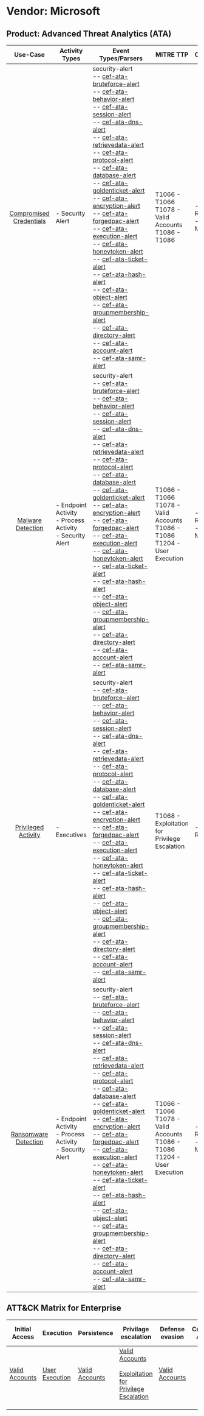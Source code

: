 Vendor: Microsoft
=================
Product: Advanced Threat Analytics (ATA)
----------------------------------------
|                                 Use-Case                                  | Activity Types                                                | Event Types/Parsers                                                                                                                                                                                                                                                                                                                                                                                                                                                                                                                                                                                                                                                                                                                                                                                                                                                                                                                                                                                                                                                                                                                                                                                                                                                                                                                                                                                                                                                                                                                                                                                                                                                                       | MITRE TTP                                                                              | Content                    |
|:-------------------------------------------------------------------------:| ------------------------------------------------------------- | ----------------------------------------------------------------------------------------------------------------------------------------------------------------------------------------------------------------------------------------------------------------------------------------------------------------------------------------------------------------------------------------------------------------------------------------------------------------------------------------------------------------------------------------------------------------------------------------------------------------------------------------------------------------------------------------------------------------------------------------------------------------------------------------------------------------------------------------------------------------------------------------------------------------------------------------------------------------------------------------------------------------------------------------------------------------------------------------------------------------------------------------------------------------------------------------------------------------------------------------------------------------------------------------------------------------------------------------------------------------------------------------------------------------------------------------------------------------------------------------------------------------------------------------------------------------------------------------------------------------------------------------------------------------------------------------- | -------------------------------------------------------------------------------------- | -------------------------- |
| [Compromised Credentials](../UseCases/usecase_compromised_credentials.md) | - Security Alert                                              |  security-alert<br> -- [cef-ata-bruteforce-alert](../Parsers/parserContent_cef-ata-bruteforce-alert.md)<br> -- [cef-ata-behavior-alert](../Parsers/parserContent_cef-ata-behavior-alert.md)<br> -- [cef-ata-session-alert](../Parsers/parserContent_cef-ata-session-alert.md)<br> -- [cef-ata-dns-alert](../Parsers/parserContent_cef-ata-dns-alert.md)<br> -- [cef-ata-retrievedata-alert](../Parsers/parserContent_cef-ata-retrievedata-alert.md)<br> -- [cef-ata-protocol-alert](../Parsers/parserContent_cef-ata-protocol-alert.md)<br> -- [cef-ata-database-alert](../Parsers/parserContent_cef-ata-database-alert.md)<br> -- [cef-ata-goldenticket-alert](../Parsers/parserContent_cef-ata-goldenticket-alert.md)<br> -- [cef-ata-encryption-alert](../Parsers/parserContent_cef-ata-encryption-alert.md)<br> -- [cef-ata-forgedpac-alert](../Parsers/parserContent_cef-ata-forgedpac-alert.md)<br> -- [cef-ata-execution-alert](../Parsers/parserContent_cef-ata-execution-alert.md)<br> -- [cef-ata-honeytoken-alert](../Parsers/parserContent_cef-ata-honeytoken-alert.md)<br> -- [cef-ata-ticket-alert](../Parsers/parserContent_cef-ata-ticket-alert.md)<br> -- [cef-ata-hash-alert](../Parsers/parserContent_cef-ata-hash-alert.md)<br> -- [cef-ata-object-alert](../Parsers/parserContent_cef-ata-object-alert.md)<br> -- [cef-ata-groupmembership-alert](../Parsers/parserContent_cef-ata-groupmembership-alert.md)<br> -- [cef-ata-directory-alert](../Parsers/parserContent_cef-ata-directory-alert.md)<br> -- [cef-ata-account-alert](../Parsers/parserContent_cef-ata-account-alert.md)<br> -- [cef-ata-samr-alert](../Parsers/parserContent_cef-ata-samr-alert.md)<br> | T1066 - T1066<br>T1078 - Valid Accounts<br>T1086 - T1086<br>                           |  - 17 Rules<br> - 4 Models |
|       [Malware Detection](../UseCases/usecase_malware_detection.md)       | - Endpoint Activity<br>- Process Activity<br>- Security Alert |  security-alert<br> -- [cef-ata-bruteforce-alert](../Parsers/parserContent_cef-ata-bruteforce-alert.md)<br> -- [cef-ata-behavior-alert](../Parsers/parserContent_cef-ata-behavior-alert.md)<br> -- [cef-ata-session-alert](../Parsers/parserContent_cef-ata-session-alert.md)<br> -- [cef-ata-dns-alert](../Parsers/parserContent_cef-ata-dns-alert.md)<br> -- [cef-ata-retrievedata-alert](../Parsers/parserContent_cef-ata-retrievedata-alert.md)<br> -- [cef-ata-protocol-alert](../Parsers/parserContent_cef-ata-protocol-alert.md)<br> -- [cef-ata-database-alert](../Parsers/parserContent_cef-ata-database-alert.md)<br> -- [cef-ata-goldenticket-alert](../Parsers/parserContent_cef-ata-goldenticket-alert.md)<br> -- [cef-ata-encryption-alert](../Parsers/parserContent_cef-ata-encryption-alert.md)<br> -- [cef-ata-forgedpac-alert](../Parsers/parserContent_cef-ata-forgedpac-alert.md)<br> -- [cef-ata-execution-alert](../Parsers/parserContent_cef-ata-execution-alert.md)<br> -- [cef-ata-honeytoken-alert](../Parsers/parserContent_cef-ata-honeytoken-alert.md)<br> -- [cef-ata-ticket-alert](../Parsers/parserContent_cef-ata-ticket-alert.md)<br> -- [cef-ata-hash-alert](../Parsers/parserContent_cef-ata-hash-alert.md)<br> -- [cef-ata-object-alert](../Parsers/parserContent_cef-ata-object-alert.md)<br> -- [cef-ata-groupmembership-alert](../Parsers/parserContent_cef-ata-groupmembership-alert.md)<br> -- [cef-ata-directory-alert](../Parsers/parserContent_cef-ata-directory-alert.md)<br> -- [cef-ata-account-alert](../Parsers/parserContent_cef-ata-account-alert.md)<br> -- [cef-ata-samr-alert](../Parsers/parserContent_cef-ata-samr-alert.md)<br> | T1066 - T1066<br>T1078 - Valid Accounts<br>T1086 - T1086<br>T1204 - User Execution<br> |  - 10 Rules<br> - 3 Models |
|     [Privileged Activity](../UseCases/usecase_privileged_activity.md)     | - Executives                                                  |  security-alert<br> -- [cef-ata-bruteforce-alert](../Parsers/parserContent_cef-ata-bruteforce-alert.md)<br> -- [cef-ata-behavior-alert](../Parsers/parserContent_cef-ata-behavior-alert.md)<br> -- [cef-ata-session-alert](../Parsers/parserContent_cef-ata-session-alert.md)<br> -- [cef-ata-dns-alert](../Parsers/parserContent_cef-ata-dns-alert.md)<br> -- [cef-ata-retrievedata-alert](../Parsers/parserContent_cef-ata-retrievedata-alert.md)<br> -- [cef-ata-protocol-alert](../Parsers/parserContent_cef-ata-protocol-alert.md)<br> -- [cef-ata-database-alert](../Parsers/parserContent_cef-ata-database-alert.md)<br> -- [cef-ata-goldenticket-alert](../Parsers/parserContent_cef-ata-goldenticket-alert.md)<br> -- [cef-ata-encryption-alert](../Parsers/parserContent_cef-ata-encryption-alert.md)<br> -- [cef-ata-forgedpac-alert](../Parsers/parserContent_cef-ata-forgedpac-alert.md)<br> -- [cef-ata-execution-alert](../Parsers/parserContent_cef-ata-execution-alert.md)<br> -- [cef-ata-honeytoken-alert](../Parsers/parserContent_cef-ata-honeytoken-alert.md)<br> -- [cef-ata-ticket-alert](../Parsers/parserContent_cef-ata-ticket-alert.md)<br> -- [cef-ata-hash-alert](../Parsers/parserContent_cef-ata-hash-alert.md)<br> -- [cef-ata-object-alert](../Parsers/parserContent_cef-ata-object-alert.md)<br> -- [cef-ata-groupmembership-alert](../Parsers/parserContent_cef-ata-groupmembership-alert.md)<br> -- [cef-ata-directory-alert](../Parsers/parserContent_cef-ata-directory-alert.md)<br> -- [cef-ata-account-alert](../Parsers/parserContent_cef-ata-account-alert.md)<br> -- [cef-ata-samr-alert](../Parsers/parserContent_cef-ata-samr-alert.md)<br> | T1068 - Exploitation for Privilege Escalation<br>                                      |  - 1 Rules<br>             |
|    [Ransomware Detection](../UseCases/usecase_ransomware_detection.md)    | - Endpoint Activity<br>- Process Activity<br>- Security Alert |  security-alert<br> -- [cef-ata-bruteforce-alert](../Parsers/parserContent_cef-ata-bruteforce-alert.md)<br> -- [cef-ata-behavior-alert](../Parsers/parserContent_cef-ata-behavior-alert.md)<br> -- [cef-ata-session-alert](../Parsers/parserContent_cef-ata-session-alert.md)<br> -- [cef-ata-dns-alert](../Parsers/parserContent_cef-ata-dns-alert.md)<br> -- [cef-ata-retrievedata-alert](../Parsers/parserContent_cef-ata-retrievedata-alert.md)<br> -- [cef-ata-protocol-alert](../Parsers/parserContent_cef-ata-protocol-alert.md)<br> -- [cef-ata-database-alert](../Parsers/parserContent_cef-ata-database-alert.md)<br> -- [cef-ata-goldenticket-alert](../Parsers/parserContent_cef-ata-goldenticket-alert.md)<br> -- [cef-ata-encryption-alert](../Parsers/parserContent_cef-ata-encryption-alert.md)<br> -- [cef-ata-forgedpac-alert](../Parsers/parserContent_cef-ata-forgedpac-alert.md)<br> -- [cef-ata-execution-alert](../Parsers/parserContent_cef-ata-execution-alert.md)<br> -- [cef-ata-honeytoken-alert](../Parsers/parserContent_cef-ata-honeytoken-alert.md)<br> -- [cef-ata-ticket-alert](../Parsers/parserContent_cef-ata-ticket-alert.md)<br> -- [cef-ata-hash-alert](../Parsers/parserContent_cef-ata-hash-alert.md)<br> -- [cef-ata-object-alert](../Parsers/parserContent_cef-ata-object-alert.md)<br> -- [cef-ata-groupmembership-alert](../Parsers/parserContent_cef-ata-groupmembership-alert.md)<br> -- [cef-ata-directory-alert](../Parsers/parserContent_cef-ata-directory-alert.md)<br> -- [cef-ata-account-alert](../Parsers/parserContent_cef-ata-account-alert.md)<br> -- [cef-ata-samr-alert](../Parsers/parserContent_cef-ata-samr-alert.md)<br> | T1066 - T1066<br>T1078 - Valid Accounts<br>T1086 - T1086<br>T1204 - User Execution<br> |  - 10 Rules<br> - 3 Models |

ATT&CK Matrix for Enterprise
----------------------------
| Initial Access                                                      | Execution                                                           | Persistence                                                         | Privilage escalation                                                                                                                                          | Defense evasion                                                     | Credential Access | Discovery | Lateral Movement | Collection | Command and Control | Exfiltration | Impact |
| ------------------------------------------------------------------- | ------------------------------------------------------------------- | ------------------------------------------------------------------- | ------------------------------------------------------------------------------------------------------------------------------------------------------------- | ------------------------------------------------------------------- | ----------------- | --------- | ---------------- | ---------- | ------------------- | ------------ | ------ |
| [Valid Accounts](https://attack.mitre.org/techniques/T1078)<br><br> | [User Execution](https://attack.mitre.org/techniques/T1204)<br><br> | [Valid Accounts](https://attack.mitre.org/techniques/T1078)<br><br> | [Valid Accounts](https://attack.mitre.org/techniques/T1078)<br><br>[Exploitation for Privilege Escalation](https://attack.mitre.org/techniques/T1068)<br><br> | [Valid Accounts](https://attack.mitre.org/techniques/T1078)<br><br> |                   |           |                  |            |                     |              |        |